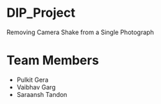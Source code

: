 # DIP_Project

Removing Camera Shake from a Single Photograph

# Team Members

* Pulkit Gera
* Vaibhav Garg
* Saraansh Tandon
